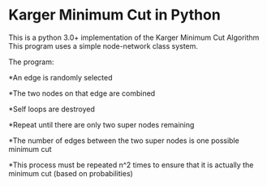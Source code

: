 # Karger Minimum Cut in Python
This is a python 3.0+ implementation of the Karger Minimum Cut Algorithm
This program uses a simple node-network class system.

The program:

*An edge is randomly selected

*The two nodes on that edge are combined

*Self loops are destroyed

*Repeat until there are only two super nodes remaining

*The number of edges between the two super nodes is one possible minimum cut

*This process must be repeated n^2 times to ensure that it is actually the minimum cut (based on probabilities)

